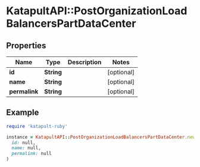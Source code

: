 # KatapultAPI::PostOrganizationLoadBalancersPartDataCenter

## Properties

| Name | Type | Description | Notes |
| ---- | ---- | ----------- | ----- |
| **id** | **String** |  | [optional] |
| **name** | **String** |  | [optional] |
| **permalink** | **String** |  | [optional] |

## Example

```ruby
require 'katapult-ruby'

instance = KatapultAPI::PostOrganizationLoadBalancersPartDataCenter.new(
  id: null,
  name: null,
  permalink: null
)
```

